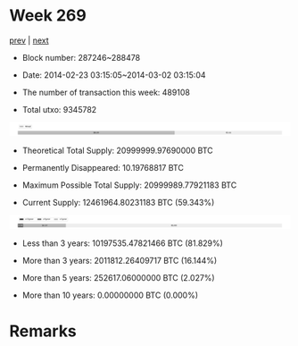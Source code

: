 # Week 269

[prev](week0268.md) | [next](week0270.md)

- Block number: 287246~288478

- Date: 2014-02-23 03:15:05~2014-03-02 03:15:04

- The number of transaction this week: 489108

- Total utxo: 9345782

![](../images/mined_week0269.png)

- Theoretical Total Supply: 20999999.97690000 BTC

- Permanently Disappeared: 10.19768817 BTC

- Maximum Possible Total Supply: 20999989.77921183 BTC

- Current Supply: 12461964.80231183 BTC (59.343%)

![](../images/year_week0269.png)


- Less than 3 years: 10197535.47821466 BTC (81.829%)

- More than 3 years: 2011812.26409717 BTC (16.144%)

- More than 5 years: 252617.06000000 BTC (2.027%)

- More than 10 years: 0.00000000 BTC (0.000%)

# Remarks

